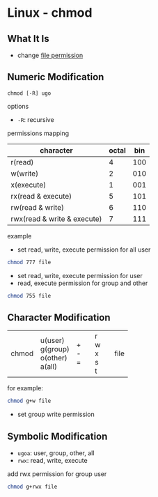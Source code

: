 # Linux - chmod

## What It Is

- change [file permission](linux-file-permission.md)

## Numeric Modification

`chmod [-R] ugo`

options

- `-R`: recursive

permissions mapping

| character                   | octal | bin |
| --------------------------- | ----- | --- |
| r(read)                     | 4     | 100 |
| w(write)                    | 2     | 010 |
| x(execute)                  | 1     | 001 |
| rx(read & execute)          | 5     | 101 |
| rw(read & write)            | 6     | 110 |
| rwx(read & write & execute) | 7     | 111 |

example

- set read, write, execute permission for all user

```bash
chmod 777 file
```

- set read, write, execute permission for user
- read, execute permission for group and other

```sh
chmod 755 file
```

## Character Modification

<table>
  <tr>
      <td>chmod</td>
      <td>u(user)<br>g(group)<br>o(other)<br>a(all)<br></td>
      <td>+<br>-<br>=<td>
      <td>r<br>w<br>x<br>s<br>t<td>
      <td>file</td>
  </tr>
</table>

for example:

```sh
chmod g+w file
```

- set group write permission

## Symbolic Modification

- `ugoa`: user, group, other, all
- `rwx`: read, write, execute

add rwx permission for group user

```bash
chmod g+rwx file
```


